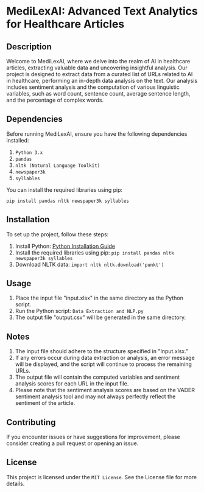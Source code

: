 # MediLexAI: Advanced Text Analytics for Healthcare Articles

## Description
Welcome to MediLexAI, where we delve into the realm of AI in healthcare articles, extracting valuable data and uncovering insightful analysis. Our project is designed to extract data from a curated list of URLs related to AI in healthcare, performing an in-depth data analysis on the text. Our analysis includes sentiment analysis and the computation of various linguistic variables, such as word count, sentence count, average sentence length, and the percentage of complex words.

## Dependencies
Before running MediLexAI, ensure you have the following dependencies installed:

1. `Python 3.x`
2. `pandas`
3. `nltk (Natural Language Toolkit)`
4. `newspaper3k`
5. `syllables`

You can install the required libraries using pip:
```
pip install pandas nltk newspaper3k syllables
```

## Installation
To set up the project, follow these steps:

1. Install Python: [Python Installation Guide](https://www.python.org/downloads/)
2. Install the required libraries using pip: `pip install pandas nltk newspaper3k syllables`
3. Download NLTK data: `import nltk nltk.download('punkt')`

## Usage
1. Place the input file "input.xlsx" in the same directory as the Python script.
2. Run the Python script: `Data Extraction and NLP.py`
3. The output file "output.csv" will be generated in the same directory.

## Notes
1. The input file should adhere to the structure specified in "Input.xlsx."
2. If any errors occur during data extraction or analysis, an error message will be displayed, and the script will continue to process the remaining URLs.
3. The output file will contain the computed variables and sentiment analysis scores for each URL in the input file.
4. Please note that the sentiment analysis scores are based on the VADER sentiment analysis tool and may not always perfectly reflect the sentiment of the article.

## Contributing
If you encounter issues or have suggestions for improvement, please consider creating a pull request or opening an issue.

## License
This project is licensed under the `MIT License`. See the License file for more details.
